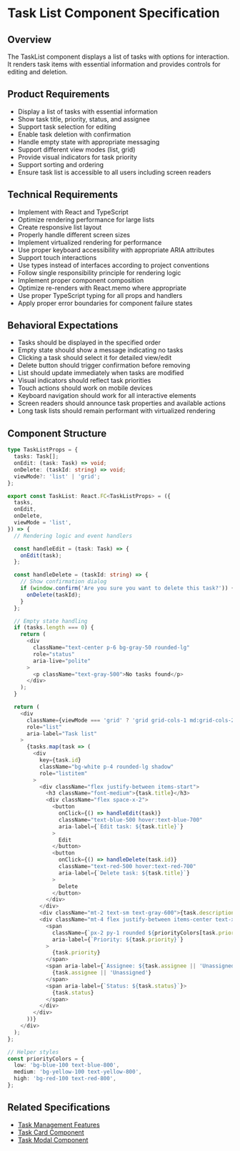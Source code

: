 # Task List Component Specification

## Overview
The TaskList component displays a list of tasks with options for interaction. It renders task items with essential information and provides controls for editing and deletion.

## Product Requirements
- Display a list of tasks with essential information
- Show task title, priority, status, and assignee
- Support task selection for editing
- Enable task deletion with confirmation
- Handle empty state with appropriate messaging
- Support different view modes (list, grid)
- Provide visual indicators for task priority
- Support sorting and ordering
- Ensure task list is accessible to all users including screen readers

## Technical Requirements
- Implement with React and TypeScript
- Optimize rendering performance for large lists
- Create responsive list layout
- Properly handle different screen sizes
- Implement virtualized rendering for performance
- Use proper keyboard accessibility with appropriate ARIA attributes
- Support touch interactions
- Use types instead of interfaces according to project conventions
- Follow single responsibility principle for rendering logic
- Implement proper component composition
- Optimize re-renders with React.memo where appropriate
- Use proper TypeScript typing for all props and handlers
- Apply proper error boundaries for component failure states

## Behavioral Expectations
- Tasks should be displayed in the specified order
- Empty state should show a message indicating no tasks
- Clicking a task should select it for detailed view/edit
- Delete button should trigger confirmation before removing
- List should update immediately when tasks are modified
- Visual indicators should reflect task priorities
- Touch actions should work on mobile devices
- Keyboard navigation should work for all interactive elements
- Screen readers should announce task properties and available actions
- Long task lists should remain performant with virtualized rendering

## Component Structure
```typescript
type TaskListProps = {
  tasks: Task[];
  onEdit: (task: Task) => void;
  onDelete: (taskId: string) => void;
  viewMode?: 'list' | 'grid';
};

export const TaskList: React.FC<TaskListProps> = ({
  tasks,
  onEdit,
  onDelete,
  viewMode = 'list',
}) => {
  // Rendering logic and event handlers

  const handleEdit = (task: Task) => {
    onEdit(task);
  };

  const handleDelete = (taskId: string) => {
    // Show confirmation dialog
    if (window.confirm('Are you sure you want to delete this task?')) {
      onDelete(taskId);
    }
  };

  // Empty state handling
  if (tasks.length === 0) {
    return (
      <div
        className="text-center p-6 bg-gray-50 rounded-lg"
        role="status"
        aria-live="polite"
      >
        <p className="text-gray-500">No tasks found</p>
      </div>
    );
  }

  return (
    <div
      className={viewMode === 'grid' ? 'grid grid-cols-1 md:grid-cols-2 lg:grid-cols-3 gap-4' : 'space-y-2'}
      role="list"
      aria-label="Task list"
    >
      {tasks.map(task => (
        <div
          key={task.id}
          className="bg-white p-4 rounded-lg shadow"
          role="listitem"
        >
          <div className="flex justify-between items-start">
            <h3 className="font-medium">{task.title}</h3>
            <div className="flex space-x-2">
              <button
                onClick={() => handleEdit(task)}
                className="text-blue-500 hover:text-blue-700"
                aria-label={`Edit task: ${task.title}`}
              >
                Edit
              </button>
              <button
                onClick={() => handleDelete(task.id)}
                className="text-red-500 hover:text-red-700"
                aria-label={`Delete task: ${task.title}`}
              >
                Delete
              </button>
            </div>
          </div>
          <div className="mt-2 text-sm text-gray-600">{task.description}</div>
          <div className="mt-4 flex justify-between items-center text-xs">
            <span
              className={`px-2 py-1 rounded ${priorityColors[task.priority]}`}
              aria-label={`Priority: ${task.priority}`}
            >
              {task.priority}
            </span>
            <span aria-label={`Assignee: ${task.assignee || 'Unassigned'}`}>
              {task.assignee || 'Unassigned'}
            </span>
            <span aria-label={`Status: ${task.status}`}>
              {task.status}
            </span>
          </div>
        </div>
      ))}
    </div>
  );
};

// Helper styles
const priorityColors = {
  low: 'bg-blue-100 text-blue-800',
  medium: 'bg-yellow-100 text-yellow-800',
  high: 'bg-red-100 text-red-800',
};
```

## Related Specifications
- [Task Management Features](./task_management.package_specs.md)
- [Task Card Component](../../ui/features/task_card/task_card.specs.md)
- [Task Modal Component](../../ui/features/task_modal/task_modal.specs.md)
